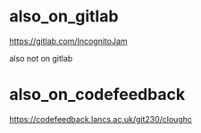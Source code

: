 # also_on_gitlab
https://gitlab.com/IncognitoJam

also not on gitlab

# also_on_codefeedback

https://codefeedback.lancs.ac.uk/git230/cloughc
